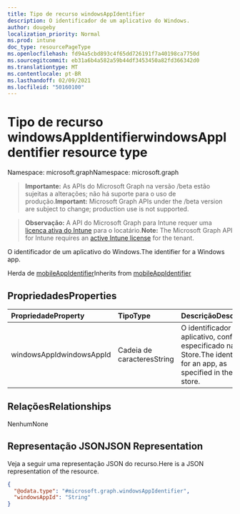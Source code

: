 ```yaml
---
title: Tipo de recurso windowsAppIdentifier
description: O identificador de um aplicativo do Windows.
author: dougeby
localization_priority: Normal
ms.prod: intune
doc_type: resourcePageType
ms.openlocfilehash: fd94a5cbd893c4f65dd726191f7a40198ca7750d
ms.sourcegitcommit: eb31a6b4a582a59b44df3453450a82fd366342d0
ms.translationtype: MT
ms.contentlocale: pt-BR
ms.lasthandoff: 02/09/2021
ms.locfileid: "50160100"
---
```

# <a name="windowsappidentifier-resource-type"></a><span data-ttu-id="6eff3-103">Tipo de recurso windowsAppIdentifier</span><span class="sxs-lookup"><span data-stu-id="6eff3-103">windowsAppIdentifier resource type</span></span>

<span data-ttu-id="6eff3-104">Namespace: microsoft.graph</span><span class="sxs-lookup"><span data-stu-id="6eff3-104">Namespace: microsoft.graph</span></span>

> <span data-ttu-id="6eff3-105">**Importante:** As APIs do Microsoft Graph na versão /beta estão sujeitas a alterações; não há suporte para o uso de produção.</span><span class="sxs-lookup"><span data-stu-id="6eff3-105">**Important:** Microsoft Graph APIs under the /beta version are subject to change; production use is not supported.</span></span>

> <span data-ttu-id="6eff3-106">**Observação:** A API do Microsoft Graph para Intune requer uma [licença ativa do Intune](https://go.microsoft.com/fwlink/?linkid=839381) para o locatário.</span><span class="sxs-lookup"><span data-stu-id="6eff3-106">**Note:** The Microsoft Graph API for Intune requires an [active Intune license](https://go.microsoft.com/fwlink/?linkid=839381) for the tenant.</span></span>

<span data-ttu-id="6eff3-107">O identificador de um aplicativo do Windows.</span><span class="sxs-lookup"><span data-stu-id="6eff3-107">The identifier for a Windows app.</span></span>


<span data-ttu-id="6eff3-108">Herda de [mobileAppIdentifier](../resources/intune-mam-mobileappidentifier.md)</span><span class="sxs-lookup"><span data-stu-id="6eff3-108">Inherits from [mobileAppIdentifier](../resources/intune-mam-mobileappidentifier.md)</span></span>

## <a name="properties"></a><span data-ttu-id="6eff3-109">Propriedades</span><span class="sxs-lookup"><span data-stu-id="6eff3-109">Properties</span></span>
|<span data-ttu-id="6eff3-110">Propriedade</span><span class="sxs-lookup"><span data-stu-id="6eff3-110">Property</span></span>|<span data-ttu-id="6eff3-111">Tipo</span><span class="sxs-lookup"><span data-stu-id="6eff3-111">Type</span></span>|<span data-ttu-id="6eff3-112">Descrição</span><span class="sxs-lookup"><span data-stu-id="6eff3-112">Description</span></span>|
|:---|:---|:---|
|<span data-ttu-id="6eff3-113">windowsAppId</span><span class="sxs-lookup"><span data-stu-id="6eff3-113">windowsAppId</span></span>|<span data-ttu-id="6eff3-114">Cadeia de caracteres</span><span class="sxs-lookup"><span data-stu-id="6eff3-114">String</span></span>|<span data-ttu-id="6eff3-115">O identificador de um aplicativo, conforme especificado na App Store.</span><span class="sxs-lookup"><span data-stu-id="6eff3-115">The identifier for an app, as specified in the app store.</span></span>|

## <a name="relationships"></a><span data-ttu-id="6eff3-116">Relações</span><span class="sxs-lookup"><span data-stu-id="6eff3-116">Relationships</span></span>
<span data-ttu-id="6eff3-117">Nenhum</span><span class="sxs-lookup"><span data-stu-id="6eff3-117">None</span></span>

## <a name="json-representation"></a><span data-ttu-id="6eff3-118">Representação JSON</span><span class="sxs-lookup"><span data-stu-id="6eff3-118">JSON Representation</span></span>
<span data-ttu-id="6eff3-119">Veja a seguir uma representação JSON do recurso.</span><span class="sxs-lookup"><span data-stu-id="6eff3-119">Here is a JSON representation of the resource.</span></span>
<!-- {
  "blockType": "resource",
  "@odata.type": "microsoft.graph.windowsAppIdentifier"
}
-->
``` json
{
  "@odata.type": "#microsoft.graph.windowsAppIdentifier",
  "windowsAppId": "String"
}
```





